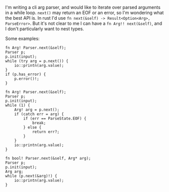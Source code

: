 I'm writing a cli arg parser, and would like to iterate over parsed arguments in a while loop. `next()` may return an EOF or an error, so I'm wondering what the best API is. In rust I'd use `fn next(&self) -> Result<Option<Arg>, ParseError>`. But it's not clear to me I can have a `fn Arg!! next(&self)`, and I don't particularly want to nest types.

Some examples:

```
fn Arg! Parser.next(&self);
Parser p;
p.init(input);
while (try arg = p.next()) {
    io::printn(arg.value);
}
if (p.has_error) {
    p.error()!;
}
```
```
fn Arg! Parser.next(&self);
Parser p;
p.init(input);
while (1) {
    Arg! arg = p.next();
    if (catch err = arg) {
        if (err == ParseState.EOF) {
            break;
        } else {
            return err?;
        }
    }
    io::printn(arg.value);
}
```
```
fn bool! Parser.next(&self, Arg* arg);
Parser p;
p.init(input);
Arg arg;
while (p.next(&arg)!) {
    io::printn(arg.value);
}
